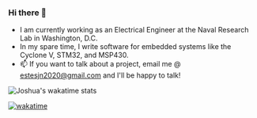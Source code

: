 ### Hi there 👋

- I am currently working as an Electrical Engineer at the Naval Research Lab in Washington, D.C.
- In my spare time, I write software for embedded systems like the Cyclone V, STM32, and MSP430.
- 📫 If you want to talk about a project, email me @ estesjn2020@gmail.com and I'll be happy to talk!

![Joshua's wakatime stats](https://github-readme-stats.vercel.app/api/wakatime?username=@jestes15&layout=compact)

[![wakatime](https://wakatime.com/badge/user/1f521dcf-b445-4fa3-9daf-c3d539d7d8fc.svg)](https://wakatime.com/@1f521dcf-b445-4fa3-9daf-c3d539d7d8fc)
<!--
**jestes15/jestes15** is a ✨ _special_ ✨ repository because its `README.md` (this file) appears on your GitHub profile.

Here are some ideas to get you started:

- 🔭 I’m currently working on ...
- 🌱 I’m currently learning ...
- 👯 I’m looking to collaborate on ...
- 🤔 I’m looking for help with ...
- 💬 Ask me about ...
- 📫 How to reach me: ...
- 😄 Pronouns: ...
- ⚡ Fun fact: ...
-->
